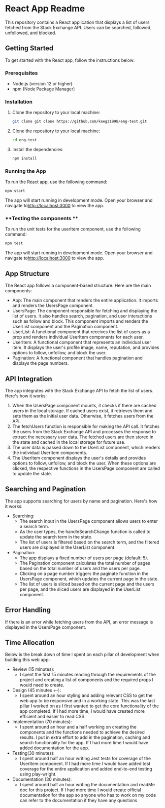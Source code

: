 # React App Readme

This repository contains a React application that displays a list of users fetched from the Stack Exchange API. Users can be searched, followed, unfollowed, and blocked.

## Getting Started

To get started with the React app, follow the instructions below:

### Prerequisites

- Node.js (version 12 or higher)
- npm (Node Package Manager)

### Installation

1. Clone the repository to your local machine:
   ```bash
   git clone git clone https://github.com/keegz1998/eng-test.git
    ```
2. Clone the repository to your local machine:
   ```bash
   cd eng-test
    ```
3. Install the dependencies:
   ```bash
   npm install
    ```
### **Running the App**

To run the React app, use the following command:
   ```bash
   npm start
  ```
  
The app will start running in development mode. Open your browser and navigate to[http://localhost:3000](http://localhost:3000/) to view the app.


### **Testing the components **

To run the unit tests for the userItem component, use the following command:
   ```bash
   npm test
  ```
  
The app will start running in development mode. Open your browser and navigate to[http://localhost:3000](http://localhost:3000/) to view the app.

## **App Structure**

The React app follows a component-based structure. Here are the main components:

- App: The main component that renders the entire application. It imports and renders the UsersPage component.
- UsersPage: The component responsible for fetching and displaying the list of users. It also handles search, pagination, and user interactions such as follow and block. This component imports and renders the UserList component and the Pagination component.
- UserList: A functional component that receives the list of users as a prop and renders individual UserItem components for each user.
- UserItem: A functional component that represents an individual user item. It displays the user's profile image, name, reputation, and provides options to follow, unfollow, and block the user.
- Pagination: A functional component that handles pagination and displays the page numbers.

## **API Integration**

The app integrates with the Stack Exchange API to fetch the list of users. Here's how it works:

1. When the UsersPage component mounts, it checks if there are cached users in the local storage. If cached users exist, it retrieves them and sets them as the initial user data. Otherwise, it fetches users from the API.
2. The fetchUsers function is responsible for making the API call. It fetches the users from the Stack Exchange API and processes the response to extract the necessary user data. The fetched users are then stored in the state and cached in the local storage for future use.
3. The user data is passed down to the UserList component, which renders the individual UserItem components.
4. The UserItem component displays the user's details and provides options to follow, unfollow, and block the user. When these options are clicked, the respective functions in the UsersPage component are called to update the state.

## **Searching and Pagination**

The app supports searching for users by name and pagination. Here's how it works:

- Searching:
  - The search input in the UsersPage component allows users to enter a search term.
  - As the user types, the handleSearchChange function is called to update the search term in the state.
  - The list of users is filtered based on the search term, and the filtered users are displayed in the UserList component.
- Pagination:
  - The app displays a fixed number of users per page (default: 5).
  - The Pagination component calculates the total number of pages based on the total number of users and the users per page.
  - Clicking on a page number triggers the paginate function in the UsersPage component, which updates the current page in the state.
  - The list of users is sliced based on the current page and the users per page, and the sliced users are displayed in the UserList component.

## **Error Handling**

If there is an error while fetching users from the API, an error message is displayed in the UsersPage component.

## **Time Allocation**

Below is the break down of time I spent on each pillar of development when building this web app:


- Review (15 minutes):
  - I spent the first 15 minutes reading through the requirements of the project and creating a list of components and the required props I would need to create.
- Design (45 minutes +-):
  - I spent around an hour styling and adding relevant CSS to get the web app to be responsive and in a working state. This was the last pillar I worked on as I first wanted to get the core functionality of the app completed. If I had more time, I would have created more efficient and easier to read CSS.
- Implementation (70 minutes):
  - I spent around an hour and a half working on creating the components and the functions needed to achieve the desired results. I put in extra effort to add in the pagination, caching and search functionality for the app. If I had more time I would have added documentation for the app.
- Testing(30 minutes):
  - I spent around half an hour writing Jest tests for coverage of the UserItem component. If I had more time I would have added test coverage for the entire application and added end-to-end testing using play-wright.
- Documentation (30 minutes):
  - I spent around half an hour writing the documentation and readMe doc for this project. If I had more time I would create official documentation for the app so anyone who has to work on my code can refer to the documentation if they have any questions
   
